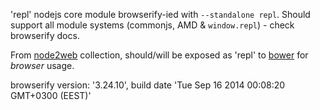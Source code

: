 'repl' nodejs core module browserify-ied with `--standalone repl`. Should support all module systems (commonjs, AMD & `window.repl`) - check browserify docs.

From [node2web](http://github.com/anodynos/node2web) collection,
should/will be exposed as 'repl' to [bower](http://bower.io) for *browser* usage.

browserify version: '3.24.10', build date 'Tue Sep 16 2014 00:08:20 GMT+0300 (EEST)'